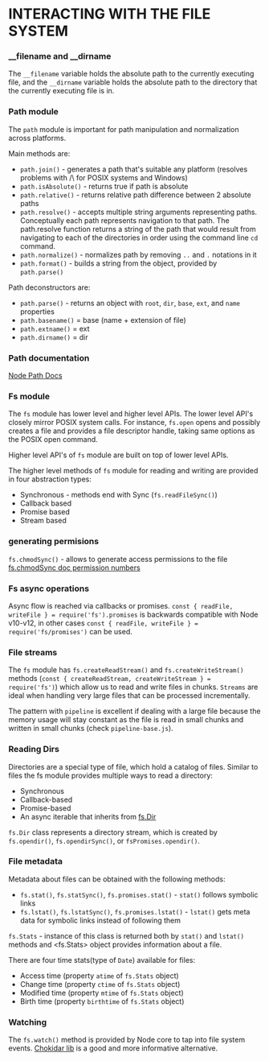 # INTERACTING WITH THE FILE SYSTEM

### __filename and __dirname

The `__filename` variable holds the absolute path to the currently executing file, and the `__dirname` variable holds the absolute path to the directory that the currently executing file is in.

### Path module

The `path` module is important for path manipulation and normalization across platforms.<br>

Main methods are:
- `path.join()` - generates a path that's suitable any platform (resolves problems with /\ for POSIX systems and Windows)
- `path.isAbsolute()` - returns true if path is absolute
- `path.relative()` - returns relative path difference between 2 absolute paths
- `path.resolve()` - accepts multiple string arguments representing paths. Conceptually each path represents navigation to that path. The path.resolve function returns a string of the path that would result from navigating to each of the directories in order using the command line `cd` command.
- `path.normalize()` - normalizes path by removing `..` and `.` notations in it
- `path.format()` - builds a string from the object, provided by `path.parse()`

Path deconstructors are:
- `path.parse()` - returns an object with `root`, `dir`, `base`, `ext`, and `name` properties
- `path.basename()` = base (name + extension of file)
- `path.extname()` = ext
- `path.dirname()` = dir

### Path documentation

[Node Path Docs](https://nodejs.org/dist/latest-v16.x/docs/api/path.html)

### Fs module

The `fs` module has lower level and higher level APIs. The lower level API's closely mirror POSIX system calls. For instance, `fs.open` opens and possibly creates a file and provides a file descriptor handle, taking same options as the POSIX open command.<br>

Higher level API's of `fs` module are built on top of lower level APIs.

The higher level methods of `fs` module for reading and writing are provided in four abstraction types:

- Synchronous - methods end with Sync (`fs.readFileSync()`)
- Callback based
- Promise based
- Stream based

### generating permisions
`fs.chmodSync()` - allows to generate access permissions to the file [fs.chmodSync doc permission numbers](https://nodejs.org/dist/latest-v16.x/docs/api/fs.html#fs_fs_fchmodsync_fd_mode)

### Fs async operations

Async flow is reached via callbacks or promises. `const { readFile, writeFile } = require('fs').promises` is backwards compatible with Node v10-v12, in other cases `const { readFile, writeFile } =  require('fs/promises')` can be used.

### File streams

The `fs` module has `fs.createReadStream()` and `fs.createWriteStream()` methods (`const { createReadStream, createWriteStream } = require('fs')`) which allow us to read and write files in chunks. `Streams` are ideal when handling very large files that can be processed incrementally.<br>

The pattern with `pipeline` is excellent if dealing with a large file because the memory usage will stay constant as the file is read in small chunks and written in small chunks (check `pipeline-base.js`).

### Reading Dirs

Directories are a special type of file, which hold a catalog of files. Similar to files the fs module provides multiple ways to read a directory:

- Synchronous
- Callback-based
- Promise-based
- An async iterable that inherits from [fs.Dir](https://nodejs.org/dist/latest-v16.x/docs/api/fs.html#class-fsdir)

`fs.Dir` class represents a directory stream, which is created by `fs.opendir()`, `fs.opendirSync()`, or `fsPromises.opendir()`.

### File metadata

Metadata about files can be obtained with the following methods:

- `fs.stat()`, `fs.statSync()`, `fs.promises.stat()` -  `stat()` follows symbolic links
- `fs.lstat()`, `fs.lstatSync()`, `fs.promises.lstat()` - `lstat()` gets meta data for symbolic links instead of following them

`fs.Stats` - instance of this class is returned both by `stat()` and `lstat()` methods and <fs.Stats> object provides information about a file.

There are four time stats(type of `Date`) available for files:

- Access time (property `atime` of `fs.Stats` object)
- Change time (property `ctime` of `fs.Stats` object)
- Modified time (property `mtime` of `fs.Stats` object)
- Birth time (property `birthtime` of `fs.Stats` object)

### Watching

The `fs.watch()` method is provided by Node core to tap into file system events. [Chokidar lib](https://www.npmjs.com/package/chokidar) is a good and more informative alternative.